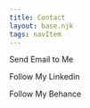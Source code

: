 ```yaml
---
title: Contact
layout: base.njk
tags: navItem
---
```

<main class="contact_container">
  
  <div class="cardforcontact ">
        <a href="mailto:minlynccc@gmail.com">
      <i class="fa fa-envelope" style="font-size:30px"></i></a>
           <p>Send Email to Me</p>
          </div>
        <div class="cardforcontact">
      <a class="p25" href="https://www.linkedin.com/in/evelyn-minglin-chen-384513169/"><i class="fa fa-linkedin-square" style="font-size:40px"></i></a>
          <p>Follow My Linkedin</p>
        </div>
       <div class="cardforcontact">
      <a class="p25" href="https://www.behance.net/minlynca50f"><i class="fa fa-behance" style="font-size:40px"></i></a>
                  <p>Follow My Behance</p>
        </div>
      </div>
</main>
